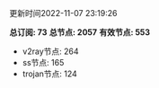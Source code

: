 更新时间2022-11-07 23:19:26

**总订阅: 73**
**总节点: 2057**
**有效节点: 553**
- v2ray节点: 264
- ss节点: 165
- trojan节点: 124
